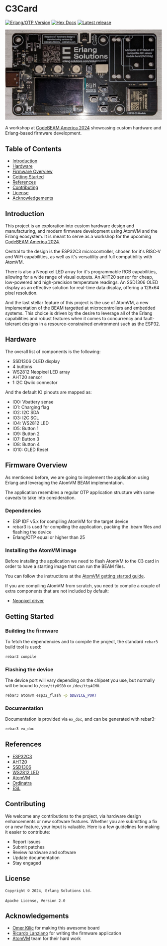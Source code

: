 # C3Card

[![Erlang/OTP Version](https://img.shields.io/badge/erlang%2Fotp-%2026-blue)](http://www.erlang.org)
[![Hex Docs](https://img.shields.io/badge/hex-docs-lightgreen.svg)](https://esl.github.io/c3card/)
[![Latest release](https://img.shields.io/github/v/release/esl/c3card)](https://github.com/esl/c3card/releases)

![c3card](/images/c3card.jpg)

A workshop at [CodeBEAM America 2024](https://codebeamamerica.com/)
showcasing custom hardware and Erlang-based firmware development.

## Table of Contents

  - [Introduction](#introdution)
  - [Hardware](#hardware)
  - [Firmware Overview](#firmware-overview)
  - [Getting Started](#getting-started)
  - [References](#references)
  - [Contributing](#contributing)
  - [License](#license)
  - [Acknowledgements](#acknowledgements)

## Introduction

This project is an exploration into custom hardware design and
manufacturing, and modern firmware development using AtomVM and the
Erlang ecosystem. It is meant to serve as a workshop for the upcoming
[CodeBEAM America 2024](https://codebeamamerica.com/).

Central to the design is the ESP32C3 microcontroller, chosen for it's
RISC-V and WiFi capabilities, as well as it's versatility and full
compatibility with AtomVM.

There is also a Neopixel LED array for it's programmable RGB
capabilities, allowing for a wide range of visual outputs. An AHT20
sensor for cheap, low-powered and high-precision temperature
readings. An SSD1306 OLED display as an effective solution for
real-time data display, offering a 128x64 pixel resolution.

And the last stellar feature of this project is the use of AtomVM, a
new implementation of the BEAM targetted at microcontrollers and
embedded systems. This choice is driven by the desire to leverage all
of the Erlang capabilities and robust features when it comes to
concurrency and fault-tolerant designs in a resource-constrained
environment such as the ESP32.

## Hardware

The overall list of components is the following:

  - SSD1306 OLED display
  - 4 buttons
  - WS2812 Neopixel LED array
  - AHT20 sensor
  - 1 I2C Qwiic connector

And the default IO pinouts are mapped as:

  - IO0: Vbattery sense
  - IO1: Charging flag
  - IO2: I2C SDA
  - IO3: I2C SCL
  - IO4: WS2812 LED
  - IO5: Button 1
  - IO9: Button 2
  - IO7: Button 3
  - IO8: Button 4
  - IO10: OLED Reset

## Firmware Overview

As mentioned before, we are going to implement the application using
Erlang and leveraging the AtomVM BEAM implementation.

The application resembles a regular OTP application structure with
some caveats to take into consideration.

### Dependencies

  - ESP IDF v5.x for compiling AtomVM for the target device
  - rebar3 is used for compiling the application, packing the .beam
    files and flashing the device
  - Erlang/OTP equal or higher than 25

### Installing the AtomVM image

Before installing the application we need to flash AtomVM to the C3
card in order to have a starting image that can run the BEAM files.

You can follow the instructions at the [AtomVM getting started
guide](https://www.atomvm.net/doc/master/getting-started-guide.html).

If you are compiling AtomVM from scratch, you need to compile a couple
of extra components that are not included by default:

  - [Neopixel driver](https://github.com/atomvm/atomvm_neopixel)

## Getting Started

### Building the firmware

To fetch the dependencies and to compile the project, the standard
`rebar3` build tool is used:

```sh
rebar3 compile
```

### Flashing the device

The device port will vary depending on the chipset you use, but
normally will be bound to `/dev/ttyUSB0` or `/dev/ttyACM0`.

```sh
rebar3 atomvm esp32_flash -p $DEVICE_PORT
```

### Documentation

Documentation is provided via `ex_doc`, and can be generated with
rebar3:

```sh
rebar3 ex_doc
```

## References

  - [ESP32C3](https://www.espressif.com/sites/default/files/documentation/esp32-c3_datasheet_en.pdf)
  - [AHT20](https://asairsensors.com/wp-content/uploads/2021/09/Data-Sheet-AHT20-Humidity-and-Temperature-Sensor-ASAIR-V1.0.03.pdf)
  - [SSD1306](https://www.alldatasheet.com/datasheet-pdf/pdf/1179026/ETC2/SSD1306.html)
  - [WS2812 LED](https://www.alldatasheet.com/datasheet-pdf/pdf/553088/ETC2/WS2812.html)
  - [AtomVM](https://atomvm.net)
  - [Ordinatra](https://ordinatra.com/)
  - [ESL](http://erlang-solutions.com/)

## Contributing

We welcome any contributions to the project, via hardware design
enhancements or new software features. Whether you are submitting a
fix or a new feature, your input is valuable. Here is a few guidelines
for making it easier to contribute:

  - Report issues
  - Submit patches
  - Review hardware and software
  - Update documentation
  - Stay engaged

## License

```
Copyright © 2024, Erlang Solutions Ltd.

Apache License, Version 2.0
```

## Acknowledgements

  - [Omer Kilic](https://github.com/omerk) for making this awesome board
  - [Ricardo Lanziano](https://github.com/arpunk) for writing the firmware application
  - [AtomVM](https://atomvm.net) team for their hard work
